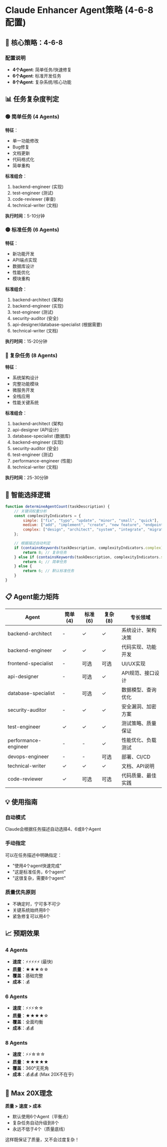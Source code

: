 # Claude Enhancer Agent策略 (4-6-8配置)

## 🎯 核心策略：4-6-8

### 配置说明
- **4个Agent**: 简单任务/快速修复
- **6个Agent**: 标准开发任务
- **8个Agent**: 复杂系统/核心功能

## 📊 任务复杂度判定

### 🟢 简单任务 (4 Agents)
**特征**：
- 单一功能修改
- Bug修复
- 文档更新
- 代码格式化
- 简单重构

**标准组合**：
1. backend-engineer (实现)
2. test-engineer (测试)
3. code-reviewer (审查)
4. technical-writer (文档)

**执行时间**：5-10分钟

### 🟡 标准任务 (6 Agents)
**特征**：
- 新功能开发
- API端点实现
- 数据库设计
- 性能优化
- 模块重构

**标准组合**：
1. backend-architect (架构)
2. backend-engineer (实现)
3. test-engineer (测试)
4. security-auditor (安全)
5. api-designer/database-specialist (根据需要)
6. technical-writer (文档)

**执行时间**：15-20分钟

### 🔴 复杂任务 (8 Agents)
**特征**：
- 系统架构设计
- 完整功能模块
- 微服务开发
- 全栈应用
- 性能关键系统

**标准组合**：
1. backend-architect (架构)
2. api-designer (API设计)
3. database-specialist (数据库)
4. backend-engineer (实现)
5. security-auditor (安全)
6. test-engineer (测试)
7. performance-engineer (性能)
8. technical-writer (文档)

**执行时间**：25-30分钟

## 🔧 智能选择逻辑

```javascript
function determineAgentCount(taskDescription) {
    // 关键词权重分析
    const complexityIndicators = {
        simple: ["fix", "typo", "update", "minor", "small", "quick"],
        medium: ["add", "implement", "create", "new feature", "endpoint"],
        complex: ["design", "architect", "system", "integrate", "migrate", "refactor entire"]
    };

    // 根据描述自动判定
    if (containsKeywords(taskDescription, complexityIndicators.complex)) {
        return 8; // 复杂任务
    } else if (containsKeywords(taskDescription, complexityIndicators.simple)) {
        return 4; // 简单任务
    } else {
        return 6; // 默认标准任务
    }
}
```

## 📋 Agent能力矩阵

| Agent | 简单(4) | 标准(6) | 复杂(8) | 专长领域 |
|-------|---------|---------|---------|----------|
| backend-architect | - | ✓ | ✓ | 系统设计、架构决策 |
| backend-engineer | ✓ | ✓ | ✓ | 代码实现、功能开发 |
| frontend-specialist | - | 可选 | 可选 | UI/UX实现 |
| api-designer | - | 可选 | ✓ | API规范、接口设计 |
| database-specialist | - | 可选 | ✓ | 数据模型、查询优化 |
| security-auditor | - | ✓ | ✓ | 安全漏洞、加密方案 |
| test-engineer | ✓ | ✓ | ✓ | 测试策略、质量保证 |
| performance-engineer | - | - | ✓ | 性能优化、负载测试 |
| devops-engineer | - | - | 可选 | 部署、CI/CD |
| technical-writer | ✓ | ✓ | ✓ | 文档、API说明 |
| code-reviewer | ✓ | 可选 | 可选 | 代码质量、最佳实践 |

## 💡 使用指南

### 自动模式
Claude会根据任务描述自动选择4、6或8个Agent

### 手动指定
可以在任务描述中明确指定：
- "使用4个agent快速完成"
- "这是标准任务，6个agent"
- "这很复杂，需要8个agent"

### 质量优先原则
- 不确定时，宁可多不可少
- 关键系统始终用8个
- 紧急修复可以用4个

## 📈 预期效果

### 4 Agents
- **速度**：⚡⚡⚡⚡⚡ (最快)
- **质量**：★★★☆☆
- **覆盖**：基础完整
- **成本**：💰

### 6 Agents
- **速度**：⚡⚡⚡☆☆
- **质量**：★★★★☆
- **覆盖**：全面均衡
- **成本**：💰💰

### 8 Agents
- **速度**：⚡⚡☆☆☆
- **质量**：★★★★★
- **覆盖**：360°无死角
- **成本**：💰💰💰 (Max 20X不在乎)

## 🎯 Max 20X理念

**质量 > 速度 > 成本**

- 默认使用6个Agent（平衡点）
- 复杂任务自动升级到8个
- 永远不低于4个（质量底线）

这样既保证了质量，又不会过度复杂！